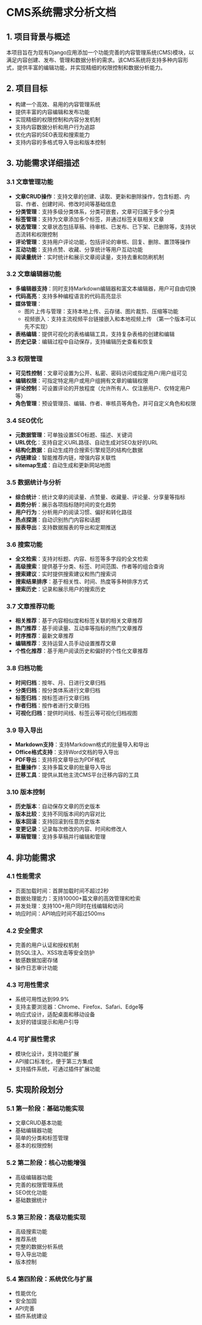 # CMS系统需求分析文档

## 1. 项目背景与概述

本项目旨在为现有Django应用添加一个功能完善的内容管理系统(CMS)模块，以满足内容创建、发布、管理和数据分析的需求。该CMS系统将支持多种内容形式，提供丰富的编辑功能，并实现精细的权限控制和数据分析能力。

## 2. 项目目标

- 构建一个高效、易用的内容管理系统
- 提供丰富的内容编辑和发布功能
- 实现精细的权限控制和内容分发机制
- 支持内容数据分析和用户行为追踪
- 优化内容的SEO表现和搜索能力
- 支持内容的多格式导入导出和版本控制

## 3. 功能需求详细描述

### 3.1 文章管理功能
- **文章CRUD操作**：支持文章的创建、读取、更新和删除操作，包含标题、内容、作者、创建时间、修改时间等基础信息
- **分类管理**：支持多级分类体系，分类可嵌套，文章可归属于多个分类
- **标签管理**：支持为文章添加多个标签，并通过标签关联相关文章
- **状态管理**：文章状态包括草稿、待审核、已发布、已下架、已删除等，支持状态流转和权限控制
- **评论管理**：支持用户评论功能，包括评论的审核、回复、删除、置顶等操作
- **互动功能**：支持点赞、收藏、分享统计等用户互动功能
- **阅读量统计**：实时统计和展示文章阅读量，支持去重和防刷机制

### 3.2 文章编辑器功能
- **多编辑器支持**：同时支持Markdown编辑器和富文本编辑器，用户可自由切换
- **代码高亮**：支持多种编程语言的代码高亮显示
- **媒体管理**：
  - 图片上传与管理：支持本地上传、云存储、图片裁剪、压缩等功能
  - 视频嵌入：支持主流视频平台链接嵌入和本地视频上传 （第一个版本可以先不实现）
- **表格编辑**：提供可视化的表格编辑工具，支持复杂表格的创建和编辑
- **历史记录**：编辑过程中自动保存，支持编辑历史查看和恢复

### 3.3 权限管理
- **可见性控制**：文章可设置为公开、私密、密码访问或指定用户/用户组可见
- **编辑权限**：可指定特定用户或用户组拥有文章的编辑权限
- **评论控制**：可设置评论的开放程度（允许所有人、仅注册用户、仅特定用户等）
- **角色管理**：预设管理员、编辑、作者、审核员等角色，并可自定义角色和权限

### 3.4 SEO优化
- **元数据管理**：可单独设置SEO标题、描述、关键词
- **URL优化**：支持自定义URL路径、自动生成对SEO友好的URL
- **结构化数据**：自动生成符合搜索引擎规范的结构化数据
- **内链建设**：智能推荐内链，增强内容关联性
- **sitemap生成**：自动生成和更新网站地图

### 3.5 数据统计与分析
- **综合统计**：统计文章的阅读量、点赞量、收藏量、评论量、分享量等指标
- **趋势分析**：展示各项指标随时间的变化趋势
- **用户行为**：分析用户的阅读习惯、偏好和转化路径
- **热点探测**：自动识别热门内容和话题
- **报表导出**：支持数据报表的导出和定期推送

### 3.6 搜索功能
- **全文检索**：支持对标题、内容、标签等多字段的全文检索
- **高级搜索**：提供基于分类、标签、时间范围、作者等的组合查询
- **搜索建议**：实时提供搜索建议和热门搜索词
- **搜索结果排序**：基于相关性、时间、热度等多种排序方式
- **搜索历史**：记录和展示用户的搜索历史

### 3.7 文章推荐功能
- **相关推荐**：基于内容相似度和标签关联的相关文章推荐
- **热门推荐**：基于阅读量、互动率等指标的热门文章推荐
- **时序推荐**：最新文章推荐
- **编辑推荐**：支持运营人员手动设置推荐文章
- **个性化推荐**：基于用户阅读历史和偏好的个性化文章推荐

### 3.8 归档功能
- **时间归档**：按年、月、日进行文章归档
- **分类归档**：按分类体系进行文章归档
- **标签归档**：按标签进行文章归档
- **作者归档**：按作者进行文章归档
- **可视化归档**：提供时间线、标签云等可视化归档视图

### 3.9 导入导出
- **Markdown支持**：支持Markdown格式的批量导入和导出
- **Office格式支持**：支持Word文档的导入导出
- **PDF导出**：支持将文章导出为PDF格式
- **批量操作**：支持多篇文章的批量导入导出
- **迁移工具**：提供从其他主流CMS平台迁移内容的工具

### 3.10 版本控制
- **历史版本**：自动保存文章的历史版本
- **版本比较**：支持不同版本间的内容对比
- **版本回滚**：支持回滚到任意历史版本
- **变更记录**：记录每次修改的内容、时间和修改人
- **草稿管理**：支持多草稿并行编辑和管理

## 4. 非功能需求

### 4.1 性能需求
- 页面加载时间：首屏加载时间不超过2秒
- 数据处理能力：支持10000+篇文章的高效管理和检索
- 并发处理：支持100+用户同时在线编辑和访问
- 响应时间：API响应时间不超过500ms

### 4.2 安全需求
- 完善的用户认证和授权机制
- 防SQL注入、XSS攻击等安全防护
- 敏感数据加密存储
- 操作日志审计功能

### 4.3 可用性需求
- 系统可用性达到99.9%
- 支持主要浏览器：Chrome、Firefox、Safari、Edge等
- 响应式设计，适配桌面和移动设备
- 友好的错误提示和用户引导

### 4.4 可扩展性需求
- 模块化设计，支持功能扩展
- API接口标准化，便于第三方集成
- 支持插件系统，可通过插件扩展功能

## 5. 实现阶段划分

### 5.1 第一阶段：基础功能实现
- 文章CRUD基本功能
- 基础编辑器功能
- 简单的分类和标签管理
- 基本的权限控制

### 5.2 第二阶段：核心功能增强
- 高级编辑器功能
- 完善的权限管理系统
- SEO优化功能
- 基础数据统计

### 5.3 第三阶段：高级功能实现
- 高级搜索功能
- 推荐系统
- 完整的数据分析系统
- 导入导出功能
- 版本控制

### 5.4 第四阶段：系统优化与扩展
- 性能优化
- 安全加固
- API完善
- 插件系统建设 
